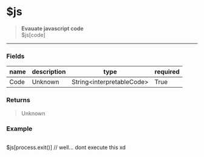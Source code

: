 # **$js**
> **Evauate javascript code** <br/>
> $js[code]
- - -

### Fields
| name | description | type | required |
|------|-------------|------|----------|
| Code | Unknown | String&lt;interpretableCode&gt; | True |

### Returns
> Unknown

### Example
> ```php
$js[process.exit()] // well... dont execute this xd
```
